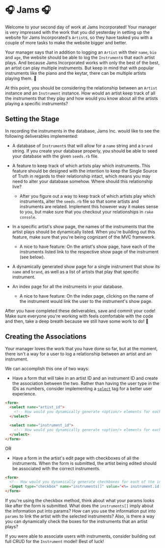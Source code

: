 #  🎧 Jams 🎧
Welcome to your second day of work at Jams Incorporated! Your manager is very impressed with the work that you did yesterday in setting up the website for Jams Incorporated's `Artist`s, so they have tasked you with a couple of more tasks to make the website bigger and better.

Your manager says that in addition to logging an `Artist` with their `name`, `bio` and `age`, the website should be able to log the `Instrument`s that each artist plays. And because Jams Incorporated works with only the best of the best, an artist can play multiple instruments. But keep in mind that with popular instruments like the piano and the keytar, there can be multiple artists playing them. 🎹

At this point, you should be considering the relationship between an `Artist` instance and an `Instrument` instance. How would an artist keep track of all the instruments that they play and how would you know about all the artists playing a specific instruments?

## Setting the Stage

In recording the instruments in the database, Jams Inc. would like to see the following deliverables implemented:

* A database of `Instrument`s that will allow for a `name` string and a `brand` string. If you create your database properly, you should be able to seed your database with the given `seeds.rb` file.

* A feature to keep track of which artists play which instruments. This feature should be designed with the intention to keep the Single Source of Truth in regards to their relationship intact, which means you may need to alter your database somehow. Where should this relationship live?

  * After you figure out a way to keep track of which artists play which instruments, alter the `seeds.rb` file so that some artists and instruments are related. Implement this however way it makes sense to you, but make sure that you checkout your relationships in `rake console`.


* In a specific artist's show page, the names of the instruments that the artist plays should be dynamically listed. When you're building out this feature, make sure that you're being cognizant of the MVC framework.

  * A nice to have feature: On the artist's show page, have each of the instruments listed link to the respective show page of the instrument (see below).


* A dynamically generated show page for a single instrument that show its `name` and `brand`, as well as a list of artists that play that specific instrument.

* An index page for all the instruments in your database.

  * A nice to have feature: On the index page, clicking on the name of the instrument would link the user to the instrument's show page.


After you have completed these deliverables, save and commit your code! Make sure everyone you're working with feels comfortable with the code and then, take a deep breath because we still have some work to do! 😤


## Creating the Associations

Your manager loves the work that you have done so far, but at the moment, there isn't a way for a user to log a relationship between an artist and an instrument.

We can accomplish this one of two ways:

* Have a form that will take in an artist ID and an instrument ID and create the association between the two. Rather than having the user type in the IDs as numbers, consider implementing a [`select`](https://www.w3schools.com/html/html_form_elements.asp) tag for a better user experience.

```HTML
<form>
  <select name="artist_id">
    <!-- How would you dynamically generate <option/> elements for each of the artist instances? -->
  </select>

  <select name="instrument_id">
    <!-- How would you dynamically generate <option/> elements for each of the instrument instances? -->
  </select>
</form>
```

OR

* Have a form in the artist's edit page with checkboxes of all the instruments. When the form is submitted, the artist being edited should be associated with the correct instruments.

```HTML
<form>
  <!-- How would you dynamically generate checkboxes for each of the instrument instances -->
  <input type="checkbox" name="instruments[]" value="<%= instrument.id %>">
</form>
```

If you're using the checkbox method, think about what your params looks like after the form is submitted. What does the `instruments[]` imply about the information put into params? How can you use the information put into `params` to link the artist with the selected instruments? Also, is there a way you can dynamically check the boxes for the instruments that an artist plays?

If you were able to associate users with instruments, consider building out full CRUD for the `Instrument` model! Best of luck!
